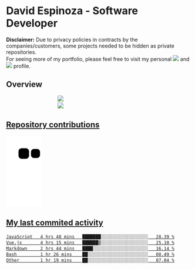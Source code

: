 # David Espinoza - Software Developer
<div id="links">
  <p>
    <strong>Disclaimer:</strong> Due to privacy policies in contracts by the companies/customers, some projects needed to be hidden as private repositories. <br />
For seeing more of my portfolio, please feel free to visit my personal <a href="https://davidespinoza.dev" target="_blank"><img src="https://img.shields.io/badge/website-000000?style=for-the-badge&logo=About.me&logoColor=white" target="_blank"></a> and <a href="https://www.linkedin.com/in/despinozap" target="_blank"><img src="https://img.shields.io/badge/LinkedIn-0077B5?style=for-the-badge&logo=linkedin&logoColor=white" target="_blank"></a> profile.
  </p>
</div>

## Overview

<div id="stats">
  <a href="https://github.com/despinozap">
  <img height="180em" style="margin: 0em 10em;" src="https://github-readme-stats.vercel.app/api?username=despinozap&show_icons=true&include_all_commits=true&count_private=true&theme=default"/>
  <img height="180em" style="margin: 0em 10em;" src="https://github-readme-stats.vercel.app/api/top-langs/?username=despinozap&layout=compact&langs_count=7&theme=default"/>
</div>
 
## Repository contributions
<div id="snake"> 

  ![Snake animation](https://github.com/despinozap/despinozap/blob/output/github-contribution-grid-snake.svg)
</div>

## My last commited activity
<!--START_SECTION:waka-->

```text
JavaScript   4 hrs 48 mins   ███████░░░░░░░░░░░░░░░░░░   28.39 %
Vue.js       4 hrs 15 mins   ██████▒░░░░░░░░░░░░░░░░░░   25.10 %
Markdown     2 hrs 44 mins   ████░░░░░░░░░░░░░░░░░░░░░   16.14 %
Bash         1 hr 26 mins    ██░░░░░░░░░░░░░░░░░░░░░░░   08.49 %
Other        1 hr 19 mins    ██░░░░░░░░░░░░░░░░░░░░░░░   07.84 %
```

<!--END_SECTION:waka-->
